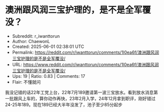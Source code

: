# 澳洲跟风润三宝护理的，是不是全军覆没？

- Subreddit: r_iwanttorun
- Author: ChaewonL
- Created: 2025-06-01 02:38:01 UTC
- Permalink: https://reddit.com/r/iwanttorun/comments/1l0ea6f/澳洲跟风润三宝护理的是不是全军覆没/
- URL: https://www.reddit.com/r/iwanttorun/comments/1l0ea6f/澳洲跟风润三宝护理的是不是全军覆没/
- Ups: 19 | Ratio: 0.83 | Comments: 17
- Flair: 不懂就问


我没记错的话22年工党上台，22年7月189邀请第一波三宝放水。看到放水消息第一批跟风上车的，算你动作再快，23年2月入学，24年12月拿到职评，刚好错过24-25年189。现在189已经大半年没发了，池子至少85分起步

